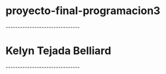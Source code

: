 # proyecto-final-programacion3
*-------------------------------*
# Kelyn Tejada Belliard 
*-------------------------------*
